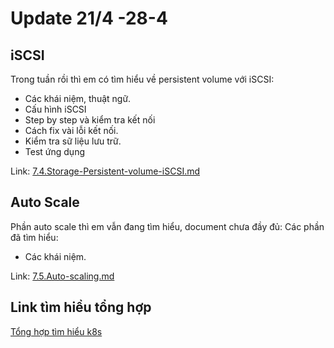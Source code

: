 # Update 21/4 -28-4
## iSCSI
Trong tuần rồi thì em có tìm hiểu về persistent volume với iSCSI:
- Các khái niệm, thuật ngữ. 
- Cấu hình iSCSI
- Step by step và kiểm tra kết nối 
- Cách fix vài lỗi kết nối.
- Kiểm tra sữ liệu lưu trữ.
- Test ứng dụng

Link: [7.4.Storage-Persistent-volume-iSCSI.md](https://github.com/aitemat/k8s-project/blob/main/7.4.Storage-Persistent-volume-iSCSI.md)  
## Auto Scale
Phần auto scale thì em vẫn đang tìm hiểu, document chưa đầy đủ:
Các phần đã tìm hiểu: 
- Các khái niệm.  

Link: [7.5.Auto-scaling.md](https://github.com/aitemat/k8s-project/blob/main/7.5.Auto-scaling.md)

## Link tìm hiều tổng hợp
[Tổng hợp tìm hiểu k8s](https://github.com/aitemat/k8s-project)
